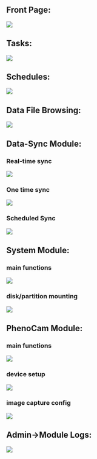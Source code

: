 ## Front Page:
![](https://cloud.githubusercontent.com/assets/7741121/24219947/d9e8f0a4-0f05-11e7-9543-dff0e0e91f43.png)

## Tasks:
![](https://cloud.githubusercontent.com/assets/7741121/24219952/de9de5aa-0f05-11e7-80c6-c32ece04695f.png)

## Schedules:
![](https://cloud.githubusercontent.com/assets/7741121/24219956/e1df71a2-0f05-11e7-883c-6b9b5eaecfe9.png)

## Data File Browsing:
![](https://cloud.githubusercontent.com/assets/7741121/24219960/e66b2888-0f05-11e7-8b36-6ef7b162ca1c.png)

## Data-Sync Module:
### Real-time sync
![](https://cloud.githubusercontent.com/assets/7741121/24219961/e6850e42-0f05-11e7-8d38-5c552fab4854.png)

### One time sync
![](https://cloud.githubusercontent.com/assets/7741121/24219969/ec5e0e9a-0f05-11e7-8e46-87320ef40270.png)

### Scheduled Sync
![](https://cloud.githubusercontent.com/assets/7741121/24219971/ec610456-0f05-11e7-8222-a5b921b69619.png)

## System Module:
### main functions
![](https://cloud.githubusercontent.com/assets/7741121/24219962/e6891442-0f05-11e7-9c3b-0db292076027.png)

### disk/partition mounting
![](https://cloud.githubusercontent.com/assets/7741121/24219970/ec5ee1da-0f05-11e7-8603-2620bcea089b.png)

## PhenoCam Module:
### main functions
![](https://cloud.githubusercontent.com/assets/7741121/24219973/f05fce70-0f05-11e7-8987-16b6afb94de2.png)

### device setup
![](https://cloud.githubusercontent.com/assets/7741121/24219981/f5cc7aac-0f05-11e7-93a7-3759579c7282.png)

### image capture config
![](https://cloud.githubusercontent.com/assets/7741121/24219982/f5e14d74-0f05-11e7-94af-4d4b5cb6cd48.png)

## Admin->Module Logs:
![](https://cloud.githubusercontent.com/assets/7741121/24219984/f5ea48ac-0f05-11e7-806e-20908c767222.png)

